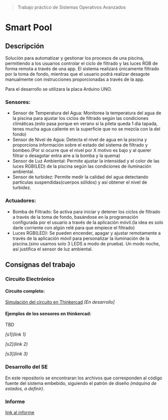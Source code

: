 > Trabajo práctico de Sistemas Operativos Avanzados
# Smart Pool
## Descripción
Solución para automatizar y gestionar los procesos de una piscina, permitiendo a los usuarios controlar el ciclo de filtrado y las luces RGB de forma remota a través de una app. El sistema realizará únicamente filtrado por la toma de fondo, mientras que el usuario podrá realizar desagote manualmente con instrucciones proporcionadas a través de la app.

Para el desarrollo se utilizara la placa Arduino UNO.

### Sensores:
- Sensor de Temperatura del Agua: Monitorea la temperatura del agua de la piscina para ajustar los ciclos de filtrado según las condiciones climáticas.(esto pasa porque en verano si la pileta queda 1 dia tapada, tenes mucha agua caliente en la superficie que no se mezcla con la del fondo)
- Sensor de Nivel de Agua: Detecta el nivel de agua en la piscina y proporciona información sobre el estado del sistema de filtrado y bombeo.(Por si ocurre que el nivel por X motivo es bajo y al querer filtrar o desagotar entra aire a la bomba y la quema)
- Sensor de Luz Ambiental: Permite ajustar la intensidad y el color de las luces RGB(LED) de la piscina según las condiciones de iluminación ambiental.
- Sensor de turbidez: Permite medir la calidad del agua detectando partículas suspendidas(cuerpos sólidos) y así obtener el nivel de turbidez.

### Actuadores:
- Bomba de Filtrado: Se activa para iniciar y detener los ciclos de filtrado a través de la toma de fondo, basándose en la programación configurada por el usuario a través de la aplicación móvil.(la idea es solo darle corriente con algún relé para que empiece el filtrado)
- Luces RGB(LED): Se pueden encender, apagar y ajustar remotamente a través de la aplicación móvil para personalizar la iluminación de la piscina.(sino usamos solo 3 LEDS a modo de prueba). Un modo noche, así justifica el sensor de luz ambiental.

## Consignas del trabajo

### Circuito Electrónico
#### Circuito completo:
 [Simulación del circuito en Thinkercad](http://handlebarsjs.com/)  _[En desarrollo]_
 #### Ejemplos de los sensores en thinkercad:
 TBD
 
 _[s1](link 1)_
 
 _[s2](link 2)_
 
 _[s3](link 3)_

### Desarrollo del SE
En este repositorio se encontraran los archivos que corresponden al código fuente del sistema embebido, siguiendo el patrón de diseño _(máquina de estados, a definir)_.

### Informe
[link al informe](https://docs.google.com/document/d/1_LNlBqL6A76YgOMo5v6x_5xJuPPDEOqsAeQZE0QdtuY/edit)
